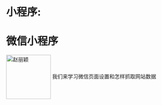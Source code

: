 # 小程序:
<h1>微信小程序</h1>
<img src="http://img2015.zdface.com/20170403/400eb0b46d359e4da1c9833242048238.png" title="赵丽颖" width="120" height="120" align=center />
我们来学习微信页面设置和怎样抓取网站数据

